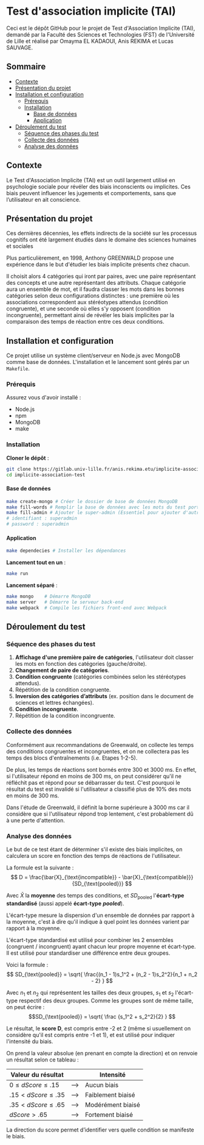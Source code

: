 # Test d'association implicite (TAI)

Ceci est le dépôt GitHub pour le projet de Test d'Association Implicite (TAI), demandé par la Faculté des Sciences et Technologies (FST) de l'Université de Lille et réalisé par Omayma EL KADAOUI, Anis REKIMA et Lucas SAUVAGE. 

## Sommaire 

- [Contexte](#contexte) 
- [Présentation du projet](#présentation-du-projet)
- [Installation et configuration](#installation-et-configuration)
    - [Prérequis](#prérequis)
    - [Installation](#installation)
        - [Base de données](#base-de-données) 
        - [Application](#application)
- [Déroulement du test](#déroulement-du-test) 
    - [Séquence des phases du test](#séquence-des-phases-du-test)
    - [Collecte des données](#collecte-des-données)
    - [Analyse des données](#analyse-des-données)

## Contexte 

Le Test d'Association Implicite (TAI) est un outil largement utilisé en psychologie sociale pour révéler des biais inconscients ou implicites. Ces biais peuvent influencer les jugements et comportements, sans que l’utilisateur en ait conscience.

## Présentation du projet

Ces dernières décennies, les effets indirects de la société sur les processus cognitifs ont été largement étudiés dans le domaine des sciences humaines et sociales

Plus particulièrement, en 1998, Anthony GREENWALD propose une expérience dans le but d'étudier les biais implicite présents chez chacun.

Il choisit alors 4 catégories qui iront par paires, avec une paire représentant des concepts et une autre représentant des attributs. Chaque catégorie aura un ensemble de mot, et il faudra classer les mots dans les bonnes catégories selon deux configurations distinctes : une première où les associations correspondent aux stéréotypes attendus (condition congruente), et une seconde où elles s'y opposent (condition incongruente), permettant ainsi de révéler les biais implicites par la comparaison des temps de réaction entre ces deux conditions.

## Installation et configuration 

Ce projet utilise un système client/serveur en Node.js avec MongoDB comme base de données. L'installation et le lancement sont gérés par un `Makefile`.

### Prérequis 

Assurez vous d'avoir installé : 
- Node.js 
- npm 
- MongoDB
- make 

### Installation

**Cloner le dépôt** : 
```bash 
git clone https://gitlab.univ-lille.fr/anis.rekima.etu/implicite-association-test 
cd implicite-association-test
```

#### Base de données

```bash
make create-mongo # Créer le dossier de base de données MongoDB
make fill-words # Remplir la base de données avec les mots du test portant sur le genre
make fill-admin # Ajouter le super-admin (Essentiel pour ajouter d'autres admins) 
# identifiant : superadmin
# password : superadmin
```

#### Application 

```bash 
make dependecies # Installer les dépendances
```

**Lancement tout en un** : 
```bash 
make run 
```

**Lancement séparé** : 
```bash 
make mongo    # Démarre MongoDB
make server   # Démarre le serveur back-end
make webpack  # Compile les fichiers front-end avec Webpack
```

## Déroulement du test 

### Séquence des phases du test 

1. **Affichage d'une première paire de catégories**, l'utilisateur doit classer les mots en fonction des catégories (gauche/droite).
2. **Changement de paire de catégories**.
3. **Condition congruente** (catégories combinées selon les stéréotypes attendus).
4. Répétition de la condition congruente.
5. **Inversion des catégories d’attributs** (ex. position dans le document de sciences et lettres échangées).
6. **Condition incongruente**.
7. Répétition de la condition incongruente.



### Collecte des données 

Conformément aux recommandations de Greenwald, on collecte les temps des conditions congruentes et incongruentes, et on ne collectera pas les temps des blocs d'entraînements (i.e. Etapes 1-2-5). 

De plus, les temps de réactions sont bornés entre 300 et 3000 ms. En effet, si l'utilisateur répond en moins de 300 ms, on peut considérer qu'il ne réfléchit pas et répond pour se débarrasser du test. C'est pourquoi le résultat du test est invalidé si l'utilisateur a classifié plus de 10% des mots en moins de 300 ms. 

Dans l'étude de Greenwald, il définit la borne supérieure à 3000 ms car il considère que si l'utilisateur répond trop lentement, c'est probablement dû à une perte d'attention.


### Analyse des données 

Le but de ce test étant de déterminer s'il existe des biais implicites, on calculera un score en fonction des temps de réactions de l'utilisateur. 

La formule est la suivante : 
$$
D = \frac{\bar{X}_{\text{incompatible}} - \bar{X}_{\text{compatible}}}{SD_{\text{pooled}}}
$$ 

Avec $\bar{X}$ la **moyenne** des temps des conditions, et $SD_{\text{pooled}}$ l'**écart-type standardisé** (aussi appelé **écart-type** ***pooled***). 

L'écart-type mesure la dispersion d'un ensemble de données par rapport à la moyenne, c'est à dire qu'il indique à quel point les données varient par rapport à la moyenne. 

L'écart-type standardisé est utilisé pour combiner les 2 ensembles (congruent / incongruent) ayant chacun leur propre moyenne et écart-type. Il est utilisé pour standardiser une différence entre deux groupes. 

Voici la formule : 
$$
SD_{\text{pooled}} = \sqrt{ \frac{(n_1 - 1)s_1^2 + (n_2 - 1)s_2^2}{n_1 + n_2 - 2} }
$$

Avec $n_1$ et $n_2$ qui représentent les tailles des deux groupes, $s_1$ et $s_2$ l'écart-type respectif des deux groupes. Comme les groupes sont de même taille, on peut écrire : 
$$SD_{\text{pooled}} = \sqrt{ \frac {s_1^2 + s_2^2}{2} } $$ 

Le résultat, le **score D**, est compris entre -2 et 2 (même si usuellement on considère qu'il est compris entre -1 et 1), et est utilisé pour indiquer l'intensité du biais. 

On prend la valeur absolue (en prenant en compte la direction) et on renvoie un résultat selon ce tableau : 

| Valeur du résultat       |       | Intensité           |
|--------------------------|-------|----------------------|
| $0 \leq dScore \leq .15$ | ⟶    | Aucun biais          |
| $.15 < dScore \leq .35$  | ⟶    | Faiblement biaisé    |
| $.35 < dScore \leq .65$  | ⟶    | Modérément biaisé    |
| $dScore > .65$           | ⟶    | Fortement biaisé     |

La direction du score permet d’identifier vers quelle condition se manifeste le biais.







